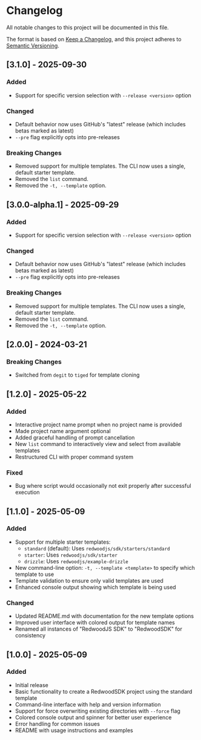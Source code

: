 # Changelog

All notable changes to this project will be documented in this file.

The format is based on [Keep a Changelog](https://keepachangelog.com/en/1.0.0/),
and this project adheres to [Semantic Versioning](https://semver.org/spec/v2.0.0.html).

## [3.1.0] - 2025-09-30

### Added
- Support for specific version selection with `--release <version>` option

### Changed
- Default behavior now uses GitHub's "latest" release (which includes betas marked as latest)
- `--pre` flag explicitly opts into pre-releases

### Breaking Changes
- Removed support for multiple templates. The CLI now uses a single, default starter template.
- Removed the `list` command.
- Removed the `-t, --template` option.

## [3.0.0-alpha.1] - 2025-09-29

### Added
- Support for specific version selection with `--release <version>` option

### Changed
- Default behavior now uses GitHub's "latest" release (which includes betas marked as latest)
- `--pre` flag explicitly opts into pre-releases

### Breaking Changes
- Removed support for multiple templates. The CLI now uses a single, default starter template.
- Removed the `list` command.
- Removed the `-t, --template` option.

## [2.0.0] - 2024-03-21

### Breaking Changes
- Switched from `degit` to `tiged` for template cloning

## [1.2.0] - 2025-05-22

### Added
- Interactive project name prompt when no project name is provided
- Made project name argument optional
- Added graceful handling of prompt cancellation
- New `list` command to interactively view and select from available templates
- Restructured CLI with proper command system

### Fixed
- Bug where script would occasionally not exit properly after successful execution

## [1.1.0] - 2025-05-09

### Added
- Support for multiple starter templates:
  - `standard` (default): Uses `redwoodjs/sdk/starters/standard`
  - `starter`: Uses `redwoodjs/sdk/starter`
  - `drizzle`: Uses `redwoodjs/example-drizzle`
- New command-line option: `-t, --template <template>` to specify which template to use
- Template validation to ensure only valid templates are used
- Enhanced console output showing which template is being used

### Changed
- Updated README.md with documentation for the new template options
- Improved user interface with colored output for template names
- Renamed all instances of "RedwoodJS SDK" to "RedwoodSDK" for consistency

## [1.0.0] - 2025-05-09

### Added
- Initial release
- Basic functionality to create a RedwoodSDK project using the standard template
- Command-line interface with help and version information
- Support for force overwriting existing directories with `--force` flag
- Colored console output and spinner for better user experience
- Error handling for common issues
- README with usage instructions and examples
